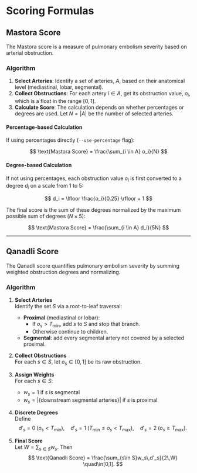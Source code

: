 # Scoring Formulas

## Mastora Score

The Mastora score is a measure of pulmonary embolism severity based on arterial obstruction.

### Algorithm

1.  **Select Arteries**: Identify a set of arteries, $A$, based on their anatomical level (mediastinal, lobar, segmental).
2.  **Collect Obstructions**: For each artery $i \in A$, get its obstruction value, $o_i$, which is a float in the range $[0, 1]$.
3.  **Calculate Score**: The calculation depends on whether percentages or degrees are used. Let $N = |A|$ be the number of selected arteries.

#### Percentage-based Calculation

If using percentages directly (`--use-percentage` flag):

$$ \text{Mastora Score} = \frac{\sum_{i \in A} o_i}{N} $$

#### Degree-based Calculation

If not using percentages, each obstruction value $o_i$ is first converted to a degree $d_i$ on a scale from 1 to 5:

$$ d_i = \lfloor \frac{o_i}{0.25} \rfloor + 1 $$

The final score is the sum of these degrees normalized by the maximum possible sum of degrees ($N \times 5$):

$$ \text{Mastora Score} = \frac{\sum_{i \in A} d_i}{5N} $$

---

## Qanadli Score

The Qanadli score quantifies pulmonary embolism severity by summing weighted obstruction degrees and normalizing.

### Algorithm

1. **Select Arteries**  
   Identify the set $S$ via a root-to-leaf traversal:
   - **Proximal** (mediastinal or lobar):  
     - If $o_s > T_{\min}$, add $s$ to $S$ and stop that branch.  
     - Otherwise continue to children.  
   - **Segmental**: add every segmental artery not covered by a selected proximal.

2. **Collect Obstructions**  
   For each $s\in S$, let $o_s\in[0,1]$ be its raw obstruction.

3. **Assign Weights**  
   For each $s\in S$:  
   - $w_s = 1$ if $s$ is segmental  
   - $w_s = |\{\text{downstream segmental arteries}\}|$ if $s$ is proximal  

4. **Discrete Degrees**  
   Define  
   $$
     d'_s = 0\;(o_s < T_{\min}),\quad
     d'_s = 1\;(T_{\min}\le o_s < T_{\max}),\quad
     d'_s = 2\;(o_s \ge T_{\max}).
   $$

5. **Final Score**  
   Let $W = \sum_{s\in S}w_s$. Then  
   $$
     \text{Qanadli Score}
     = \frac{\sum_{s\in S}w_s\,d'_s}{2\,W}
     \quad\in[0,1].
   $$
